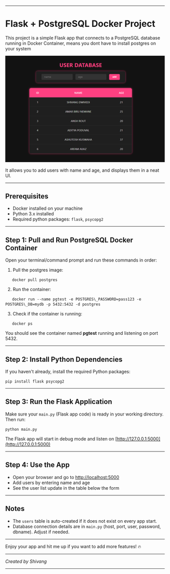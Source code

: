 
---

# Flask + PostgreSQL Docker Project

This project is a simple Flask app that connects to a PostgreSQL database running in Docker Container, means you dont have to install postgres on your system

![FIRST LOOK](first_look.png)

It allows you to add users with name and age, and displays them in a neat UI.

---

## Prerequisites

* Docker installed on your machine
* Python 3.x installed
* Required python packages: `flask`, `psycopg2`

---

## Step 1: Pull and Run PostgreSQL Docker Container

Open your terminal/command prompt and run these commands in order:

1. Pull the postgres image:

```
   docker pull postgres
```

2. Run the container:

```
   docker run --name pgtest -e POSTGRES\_PASSWORD=pass123 -e POSTGRES\_DB=mydb -p 5432:5432 -d postgres
```

3. Check if the container is running:

```
   docker ps
```

You should see the container named **pgtest** running and listening on port 5432.

---

## Step 2: Install Python Dependencies

If you haven't already, install the required Python packages:

```
pip install flask psycopg2
```

---

## Step 3: Run the Flask Application

Make sure your `main.py` (Flask app code) is ready in your working directory.
Then run:

```
python main.py
```

The Flask app will start in debug mode and listen on [http://127.0.0.1:5000](http://127.0.0.1:5000)

---

## Step 4: Use the App

* Open your browser and go to [http://localhost:5000](http://localhost:5000)
* Add users by entering name and age
* See the user list update in the table below the form

---

## Notes

* The `users` table is auto-created if it does not exist on every app start.
* Database connection details are in `main.py` (host, port, user, password, dbname). Adjust if needed.

---

Enjoy your app and hit me up if you want to add more features! 🔥

---

*Created by Shivang*

---
